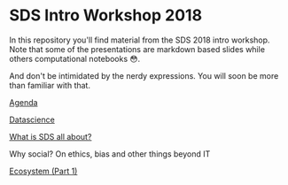 # SDS Intro Workshop 2018

In this repository you'll find material from the SDS 2018 intro workshop. Note that some of the presentations are markdown based slides while others computational notebooks 😳.

And don't be intimidated by the nerdy expressions. You will soon be more than familiar with that.

[Agenda](https://rawgit.com/SDS-AAU/Intro-2018/master/slides/agenda.html)

[Datascience](https://rawgit.com/SDS-AAU/Intro-2018/master/slides/datascience.html)

[What is SDS all about?](https://rawgit.com/SDS-AAU/Intro-2018/master/slides/sds_structure.html)

Why social? On ethics, bias and other things beyond IT

[Ecosystem (Part 1)](https://rawgit.com/SDS-AAU/Intro-2018/master/slides/ecosystem1.html)


